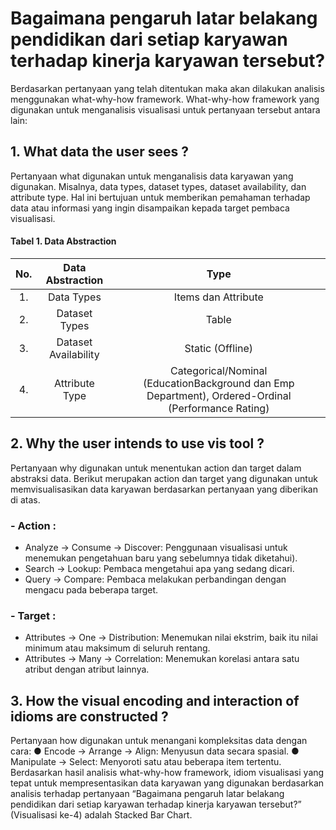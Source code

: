 # Bagaimana pengaruh latar belakang pendidikan dari setiap karyawan terhadap kinerja karyawan tersebut?

Berdasarkan pertanyaan yang telah ditentukan maka akan dilakukan analisis menggunakan what-why-how framework. What-why-how framework yang digunakan untuk menganalisis visualisasi untuk pertanyaan tersebut antara lain:
## 1.	What data the user sees ?
Pertanyaan what digunakan untuk menganalisis data karyawan yang digunakan. Misalnya, data types, dataset types, dataset availability, dan attribute type. Hal ini bertujuan untuk memberikan pemahaman terhadap data atau informasi yang ingin disampaikan kepada target pembaca visualisasi.

#### Tabel 1. Data Abstraction 

**No.**|**Data Abstraction**|**Type**
:-----:|:-----:|:-----:
1.|Data Types|Items dan Attribute
2.|Dataset Types|Table
3.|Dataset Availability|Static (Offline)
4.|Attribute Type|Categorical/Nominal (EducationBackground dan Emp Department), Ordered-Ordinal (Performance Rating)


## 2.	Why the user intends to use vis tool ?
Pertanyaan why digunakan untuk menentukan action dan target dalam abstraksi data. Berikut merupakan action dan target yang digunakan untuk memvisualisasikan data karyawan berdasarkan pertanyaan yang diberikan di atas.
### -	Action :
-	Analyze -> Consume -> Discover: Penggunaan visualisasi untuk menemukan pengetahuan baru yang sebelumnya tidak diketahui).
-	Search -> Lookup: Pembaca mengetahui apa yang sedang dicari.
-	Query -> Compare: Pembaca melakukan perbandingan dengan mengacu pada beberapa target.

### -	Target :
-	Attributes -> One -> Distribution: Menemukan nilai ekstrim, baik itu nilai minimum atau maksimum di seluruh rentang.
-	Attributes -> Many -> Correlation: Menemukan korelasi antara satu atribut dengan atribut lainnya.


## 3.	How the visual encoding and interaction of idioms are constructed ?
Pertanyaan how digunakan untuk menangani kompleksitas data dengan cara:
●	Encode -> Arrange -> Align: Menyusun data secara spasial.
●	Manipulate -> Select: Menyoroti satu atau beberapa item tertentu.
Berdasarkan hasil analisis what-why-how framework, idiom visualisasi yang tepat untuk mempresentasikan data karyawan yang digunakan berdasarkan analisis terhadap pertanyaan “Bagaimana pengaruh latar belakang pendidikan dari setiap karyawan terhadap kinerja karyawan tersebut?” (Visualisasi ke-4) adalah Stacked Bar Chart.

